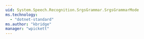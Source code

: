 ```yaml
---
uid: System.Speech.Recognition.SrgsGrammar.SrgsGrammarMode
ms.technology: 
  - "dotnet-standard"
ms.author: "kbridge"
manager: "wpickett"
---
```

